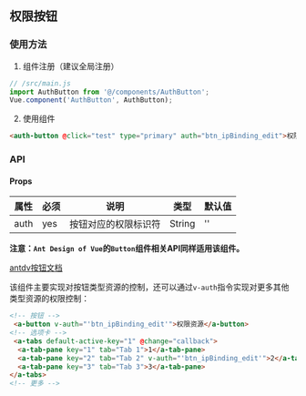 ## 权限按钮
### 使用方法
1. 组件注册（建议全局注册）
```js
// /src/main.js
import AuthButton from '@/components/AuthButton';
Vue.component('AuthButton', AuthButton);
```
2. 使用组件
```html
<auth-button @click="test" type="primary" auth="btn_ipBinding_edit">权限按钮</auth-button>
```
### API

#### Props

|属性|必须|说明|类型|默认值|
|---|---|---|---|---|
|auth|yes|按钮对应的权限标识符|String|''|

**注意：`Ant Design of Vue`的`Button`组件相关API同样适用该组件。**

[antdv按钮文档](https://www.antdv.com/components/button-cn/)

该组件主要实现对按钮类型资源的控制，还可以通过`v-auth`指令实现对更多其他类型资源的权限控制：
```html
<!-- 按钮 -->
 <a-button v-auth="'btn_ipBinding_edit'">权限资源</a-button>
<!-- 选项卡 -->
 <a-tabs default-active-key="1" @change="callback">
  <a-tab-pane key="1" tab="Tab 1">1</a-tab-pane>
  <a-tab-pane key="2" tab="Tab 2" v-auth="'btn_ipBinding_edit'">2</a-tab-pane>
  <a-tab-pane key="3" tab="Tab 3">3</a-tab-pane>
</a-tabs>
<!-- 更多 -->
```